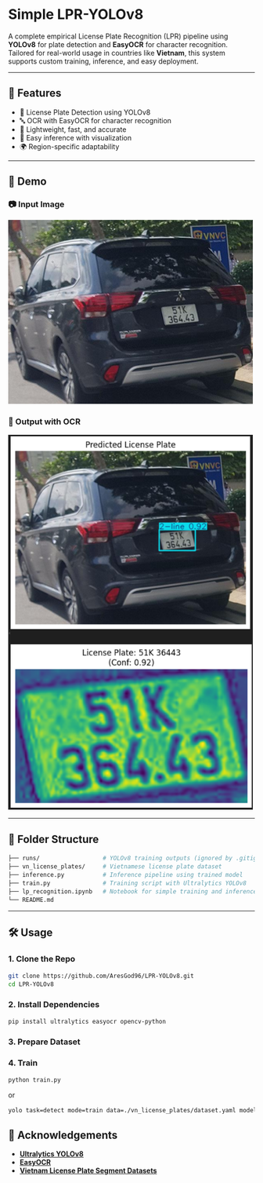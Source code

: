 # Simple LPR-YOLOv8

A complete empirical License Plate Recognition (LPR) pipeline using **YOLOv8** for plate detection and **EasyOCR** for character recognition. Tailored for real-world usage in countries like **Vietnam**, this system supports custom training, inference, and easy deployment.

---

## 🚀 Features

- 📸 License Plate Detection using YOLOv8
- 🔤 OCR with EasyOCR for character recognition
- 🧠 Lightweight, fast, and accurate
- 🧪 Easy inference with visualization
- 🌍 Region-specific adaptability

---

## 📸 Demo

### 📷 Input Image

<img src="assets/Dieu_0017.png" width="500"/>

### 🧾 Output with OCR

<img src="assets/output_ocr.png" width="500"/>

---

## 📁 Folder Structure
```bash
├── runs/                  # YOLOv8 training outputs (ignored by .gitignore)
├── vn_license_plates/     # Vietnamese license plate dataset
├── inference.py           # Inference pipeline using trained model
├── train.py               # Training script with Ultralytics YOLOv8
├── lp_recognition.ipynb   # Notebook for simple training and inference
└── README.md
```
---

## 🛠️ Usage

### 1. Clone the Repo

```bash
git clone https://github.com/AresGod96/LPR-YOLOv8.git
cd LPR-YOLOv8
```
### 2. Install Dependencies
```bash
pip install ultralytics easyocr opencv-python
```

### 3. Prepare Dataset

### 4. Train 
```bash
python train.py
```
or
```bash
yolo task=detect mode=train data=./vn_license_plates/dataset.yaml model=yolov8m.pt imgsz=640 device='0,1' patience=20
```

## 🙌 Acknowledgements
- [**Ultralytics YOLOv8**](https://github.com/ultralytics/ultralytics)
- [**EasyOCR**](https://github.com/JaidedAI/EasyOCR)
- [**Vietnam License Plate Segment Datasets**](https://www.kaggle.com/datasets/duydieunguyen/licenseplates/data)